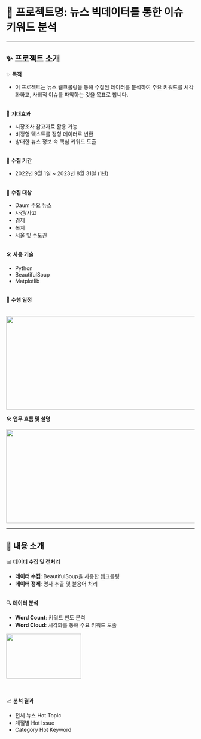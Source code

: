 # 📌 프로젝트명: 뉴스 빅데이터를 통한 이슈 키워드 분석

---

## ✨ 프로젝트 소개

 ✨ **목적**
- 이 프로젝트는 뉴스 웹크롤링을 통해 수집된 데이터를 분석하여 주요 키워드를 시각화하고, 사회적 이슈를 파악하는 것을 목표로 합니다.<br><br>

 🌟 **기대효과**
- 시장조사 참고자료 활용 가능
- 비정형 텍스트를 정형 데이터로 변환
- 방대한 뉴스 정보 속 핵심 키워드 도출<br><br>

 📅 **수집 기간**
 - 2022년 9월 1일 ~ 2023년 8월 31일 (1년)<br><br>

 📰 **수집 대상**
- Daum 주요 뉴스
- 사건/사고
- 경제
- 복지
- 서울 및 수도권<br><br>

 🛠️ **사용 기술**
- Python
- BeautifulSoup
- Matplotlib<br><br>

 📅 **수행 일정**
 
 　 <img src="https://github.com/JEMinn/Web-crawling-Wordcloud/assets/160000163/e087e7ab-c364-4f81-90f1-37b95bdf4671" width="600" height="250"/>

 🛠️ **업무 흐름 및 설명**
 
<img src="https://github.com/JEMinn/Web-crawling-Wordcloud/assets/160000163/8293a087-a528-4954-b481-50b614f6dd86" width="600" height="250"/>

---

## 📖 내용 소개

 📊 **데이터 수집 및 전처리**
- **데이터 수집**: BeautifulSoup을 사용한 웹크롤링
- **데이터 정제**: 명사 추출 및 불용어 처리<br><br>

 🔍 **데이터 분석**
- **Word Count**: 키워드 빈도 분석
- **Word Cloud**: 시각화를 통해 주요 키워드 도출
<img src="https://github.com/JEMinn/Web-crawling-Wordcloud/assets/160000163/d3cd4e7d-6966-4366-8053-93d8e7ee13f6" width="200" height="120"/>

<br><br> 📈 **분석 결과**
- 전체 뉴스 Hot Topic
- 계절별 Hot Issue
- Category Hot Keyword


